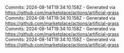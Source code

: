 Commits: 2024-08-14T19:34:10.158Z - Generated via https://github.com/marketplace/actions/artificial-grass
<br>
Commits: 2024-08-14T19:34:10.158Z - Generated via https://github.com/marketplace/actions/artificial-grass
<br>
Commits: 2024-08-14T19:34:10.158Z - Generated via https://github.com/marketplace/actions/artificial-grass
<br>
Commits: 2024-08-14T19:34:10.158Z - Generated via https://github.com/marketplace/actions/artificial-grass
<br>
